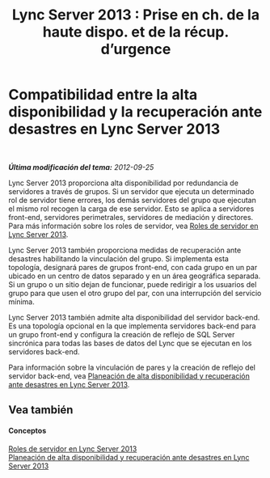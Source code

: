 ﻿---
title: "Lync Server 2013 : Prise en ch. de la haute dispo. et de la récup. d’urgence"
TOCTitle: Compatibilidad entre la alta disponibilidad y la recuperación ante desastres
ms:assetid: 47e77e85-c7c3-4ade-8db7-a34c71aeafd7
ms:mtpsurl: https://technet.microsoft.com/es-es/library/JJ204866(v=OCS.15)
ms:contentKeyID: 48275130
ms.date: 01/07/2017
mtps_version: v=OCS.15
ms.translationtype: HT
---

# Compatibilidad entre la alta disponibilidad y la recuperación ante desastres en Lync Server 2013

 

_**Última modificación del tema:** 2012-09-25_

Lync Server 2013 proporciona alta disponibilidad por redundancia de servidores a través de grupos. Si un servidor que ejecuta un determinado rol de servidor tiene errores, los demás servidores del grupo que ejecutan el mismo rol recogen la carga de ese servidor. Esto se aplica a servidores front-end, servidores perimetrales, servidores de mediación y directores. Para más información sobre los roles de servidor, vea [Roles de servidor en Lync Server 2013](lync-server-2013-server-roles.md).

Lync Server 2013 también proporciona medidas de recuperación ante desastres habilitando la vinculación del grupo. Si implementa esta topología, designará pares de grupos front-end, con cada grupo en un par ubicado en un centro de datos separado y en un área geográfica separada. Si un grupo o un sitio dejan de funcionar, puede redirigir a los usuarios del grupo para que usen el otro grupo del par, con una interrupción del servicio mínima.

Lync Server 2013 también admite alta disponibilidad del servidor back-end. Es una topología opcional en la que implementa servidores back-end para un grupo front-end y configura la creación de reflejo de SQL Server sincrónica para todas las bases de datos del Lync que se ejecutan en los servidores back-end.

Para información sobre la vinculación de pares y la creación de reflejo del servidor back-end, vea [Planeación de alta disponibilidad y recuperación ante desastres en Lync Server 2013](lync-server-2013-planning-for-high-availability-and-disaster-recovery.md).

## Vea también

#### Conceptos

[Roles de servidor en Lync Server 2013](lync-server-2013-server-roles.md)  
[Planeación de alta disponibilidad y recuperación ante desastres en Lync Server 2013](lync-server-2013-planning-for-high-availability-and-disaster-recovery.md)

